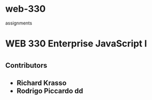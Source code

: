 # web-330
assignments 

<h1>WEB 330 Enterprise JavaScript l<h1>
<h2>Contributors<h2>
<ul>
    <li>Richard Krasso </li>
    <li>Rodrigo Piccardo dd</li>
 </ul>
